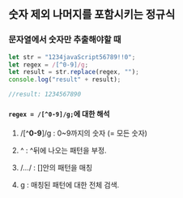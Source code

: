## 숫자 제외 나머지를 포함시키는 정규식

### 문자열에서 숫자만 추출해야할 때

```javascript
let str = "1234javaScript56789!!0";
let regex = /[^0-9]/g;
let result = str.replace(regex, "");
console.log("result" + result);

//result: 1234567890

```

#### `regex = /[^0-9]/g;`에 대한 해석

1. /[^**0-9**]/g : 0~9까지의 숫자 (= 모든 숫자)

2. ^ : ^뒤에 나오는 패턴을 부정.

3. /.../ : []안의 패턴을 매칭 

4. g : 매칭된 패턴에 대한 전체 검색.